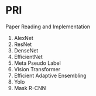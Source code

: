 # PRI
Paper Reading and Implementation

1. AlexNet
2. ResNet
3. DenseNet
4. EfficientNet
5. Meta Pseudo Label
6. Vision Transformer
7. Efficient Adaptive Ensembling
8. Yolo
9. Mask R-CNN